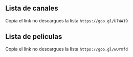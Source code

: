 ## Lista de canales 
Copia el link no descargues la lista `https://goo.gl/UlWA19`

## Lista de peliculas 
Copia el link no descargues la lista `https://goo.gl/wUYmfd`
